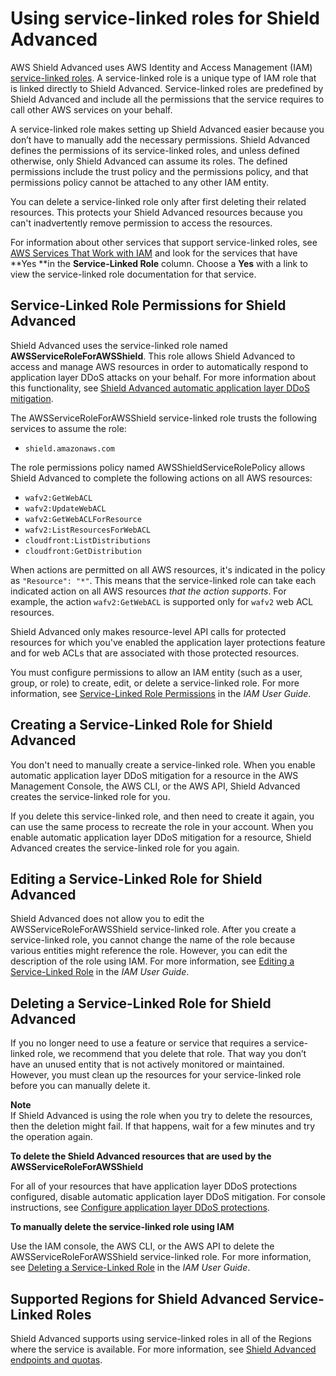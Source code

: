 # Using service\-linked roles for Shield Advanced<a name="shd-using-service-linked-roles"></a>

AWS Shield Advanced uses AWS Identity and Access Management \(IAM\)[ service\-linked roles](https://docs.aws.amazon.com/IAM/latest/UserGuide/id_roles_terms-and-concepts.html#iam-term-service-linked-role)\. A service\-linked role is a unique type of IAM role that is linked directly to Shield Advanced\. Service\-linked roles are predefined by Shield Advanced and include all the permissions that the service requires to call other AWS services on your behalf\. 

A service\-linked role makes setting up Shield Advanced easier because you don’t have to manually add the necessary permissions\. Shield Advanced defines the permissions of its service\-linked roles, and unless defined otherwise, only Shield Advanced can assume its roles\. The defined permissions include the trust policy and the permissions policy, and that permissions policy cannot be attached to any other IAM entity\.

You can delete a service\-linked role only after first deleting their related resources\. This protects your Shield Advanced resources because you can't inadvertently remove permission to access the resources\.

For information about other services that support service\-linked roles, see [AWS Services That Work with IAM](https://docs.aws.amazon.com/IAM/latest/UserGuide/reference_aws-services-that-work-with-iam.html) and look for the services that have **Yes **in the **Service\-Linked Role** column\. Choose a **Yes** with a link to view the service\-linked role documentation for that service\.

## Service\-Linked Role Permissions for Shield Advanced<a name="shd-slr-permissions"></a>

Shield Advanced uses the service\-linked role named **AWSServiceRoleForAWSShield**\. This role allows Shield Advanced to access and manage AWS resources in order to automatically respond to application layer DDoS attacks on your behalf\. For more information about this functionality, see [Shield Advanced automatic application layer DDoS mitigation](ddos-automatic-app-layer-response.md)\. 

The AWSServiceRoleForAWSShield service\-linked role trusts the following services to assume the role:
+ `shield.amazonaws.com`

The role permissions policy named AWSShieldServiceRolePolicy allows Shield Advanced to complete the following actions on all AWS resources:
+ `wafv2:GetWebACL`
+ `wafv2:UpdateWebACL`
+ `wafv2:GetWebACLForResource`
+ `wafv2:ListResourcesForWebACL`
+ `cloudfront:ListDistributions`
+ `cloudfront:GetDistribution`

When actions are permitted on all AWS resources, it's indicated in the policy as `"Resource": "*"`\. This means that the service\-linked role can take each indicated action on all AWS resources *that the action supports*\. For example, the action `wafv2:GetWebACL` is supported only for `wafv2` web ACL resources\. 

Shield Advanced only makes resource\-level API calls for protected resources for which you've enabled the application layer protections feature and for web ACLs that are associated with those protected resources\. 

You must configure permissions to allow an IAM entity \(such as a user, group, or role\) to create, edit, or delete a service\-linked role\. For more information, see [Service\-Linked Role Permissions](https://docs.aws.amazon.com/IAM/latest/UserGuide/using-service-linked-roles.html#service-linked-role-permissions) in the *IAM User Guide*\.

## Creating a Service\-Linked Role for Shield Advanced<a name="shd-create-slr"></a>

You don't need to manually create a service\-linked role\. When you enable automatic application layer DDoS mitigation for a resource in the AWS Management Console, the AWS CLI, or the AWS API, Shield Advanced creates the service\-linked role for you\. 

If you delete this service\-linked role, and then need to create it again, you can use the same process to recreate the role in your account\. When you enable automatic application layer DDoS mitigation for a resource, Shield Advanced creates the service\-linked role for you again\. 

## Editing a Service\-Linked Role for Shield Advanced<a name="shd-edit-slr"></a>

Shield Advanced does not allow you to edit the AWSServiceRoleForAWSShield service\-linked role\. After you create a service\-linked role, you cannot change the name of the role because various entities might reference the role\. However, you can edit the description of the role using IAM\. For more information, see [Editing a Service\-Linked Role](https://docs.aws.amazon.com/IAM/latest/UserGuide/using-service-linked-roles.html#edit-service-linked-role) in the *IAM User Guide*\.

## Deleting a Service\-Linked Role for Shield Advanced<a name="shd-delete-slr"></a>

If you no longer need to use a feature or service that requires a service\-linked role, we recommend that you delete that role\. That way you don’t have an unused entity that is not actively monitored or maintained\. However, you must clean up the resources for your service\-linked role before you can manually delete it\.

**Note**  
If Shield Advanced is using the role when you try to delete the resources, then the deletion might fail\. If that happens, wait for a few minutes and try the operation again\.

**To delete the Shield Advanced resources that are used by the AWSServiceRoleForAWSShield**

For all of your resources that have application layer DDoS protections configured, disable automatic application layer DDoS mitigation\. For console instructions, see [Configure application layer DDoS protections](ddos-manage-protected-resources.md#configure-app-layer-protection)\. 

**To manually delete the service\-linked role using IAM**

Use the IAM console, the AWS CLI, or the AWS API to delete the AWSServiceRoleForAWSShield service\-linked role\. For more information, see [Deleting a Service\-Linked Role](https://docs.aws.amazon.com/IAM/latest/UserGuide/using-service-linked-roles.html#delete-service-linked-role) in the *IAM User Guide*\.

## Supported Regions for Shield Advanced Service\-Linked Roles<a name="shd-slr-regions"></a>

Shield Advanced supports using service\-linked roles in all of the Regions where the service is available\. For more information, see [Shield Advanced endpoints and quotas](https://docs.aws.amazon.com/general/latest/gr/shield.html)\.